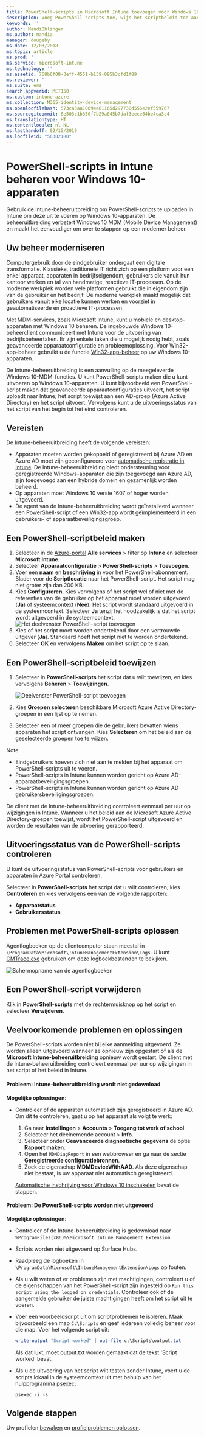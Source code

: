 ```yaml
---
title: PowerShell-scripts in Microsoft Intune toevoegen voor Windows 10-apparaten - Azure | Microsoft Docs
description: Voeg PowerShell-scripts toe, wijs het scriptbeleid toe aan Azure Active Directory-groepen, gebruik rapporten om de scripts te controleren en zie de stappen om scripts te verwijderen die u toevoegt op Windows 10-apparaten in Microsoft Intune. Zie ook enkele veelvoorkomende problemen en oplossingen.
keywords: ''
author: MandiOhlinger
ms.author: mandia
manager: dougeby
ms.date: 12/03/2018
ms.topic: article
ms.prod: ''
ms.service: microsoft-intune
ms.technology: ''
ms.assetid: 768b6f08-3eff-4551-b139-095b3cfd1f89
ms.reviewer: ''
ms.suite: ems
search.appverid: MET150
ms.custom: intune-azure
ms.collection: M365-identity-device-management
ms.openlocfilehash: 573ca3aa10094e61165d297730d556e2ef559767
ms.sourcegitcommit: 8e503c1b350f7b29a045b7daf3eece64be4ca3c4
ms.translationtype: HT
ms.contentlocale: nl-NL
ms.lasthandoff: 02/15/2019
ms.locfileid: "56302180"
---
```

# <a name="manage-powershell-scripts-in-intune-for-windows-10-devices"></a>PowerShell-scripts in Intune beheren voor Windows 10-apparaten

Gebruik de Intune-beheeruitbreiding om PowerShell-scripts te uploaden in Intune om deze uit te voeren op Windows 10-apparaten. De beheeruitbreiding verbetert Windows 10 MDM (Mobile Device Management) en maakt het eenvoudiger om over te stappen op een moderner beheer.

## <a name="moving-to-modern-management"></a>Uw beheer moderniseren

Computergebruik door de eindgebruiker ondergaat een digitale transformatie. Klassieke, traditionele IT richt zich op een platform voor een enkel apparaat, apparaten in bedrijfseigendom, gebruikers die vanuit hun kantoor werken en tal van handmatige, reactieve IT-processen. Op de moderne werkplek worden vele platformen gebruikt die in eigendom zijn van de gebruiker en het bedrijf. De moderne werkplek maakt mogelijk dat gebruikers vanuit elke locatie kunnen werken en voorziet in geautomatiseerde en proactieve IT-processen.

Met MDM-services, zoals Microsoft Intune, kunt u mobiele en desktop-apparaten met Windows 10 beheren. De ingebouwde Windows 10-beheerclient communiceert met Intune voor de uitvoering van bedrijfsbeheertaken. Er zijn enkele taken die u mogelijk nodig hebt, zoals geavanceerde apparaatconfiguratie en probleemoplossing. Voor Win32-app-beheer gebruikt u de functie [Win32-app-beheer](apps-win32-app-management.md) op uw Windows 10-apparaten.

De Intune-beheeruitbreiding is een aanvulling op de meegeleverde Windows 10-MDM-functies. U kunt PowerShell-scripts maken die u kunt uitvoeren op Windows 10-apparaten. U kunt bijvoorbeeld een PowerShell-script maken dat geavanceerde apparaatconfiguraties uitvoert, het script uploadt naar Intune, het script toewijst aan een AD-groep (Azure Active Directory) en het script uitvoert. Vervolgens kunt u de uitvoeringsstatus van het script van het begin tot het eind controleren.

## <a name="prerequisites"></a>Vereisten

De Intune-beheeruitbreiding heeft de volgende vereisten:

- Apparaten moeten worden gekoppeld of geregistreerd bij Azure AD en Azure AD moet zijn geconfigureerd voor [automatische registratie in Intune](windows-enroll.md#enable-windows-10-automatic-enrollment). De Intune-beheeruitbreiding biedt ondersteuning voor geregistreerde Windows-apparaten die zijn toegevoegd aan Azure AD, zijn toegevoegd aan een hybride domein en gezamenlijk worden beheerd.
- Op apparaten moet Windows 10 versie 1607 of hoger worden uitgevoerd.
- De agent van de Intune-beheeruitbreiding wordt geïnstalleerd wanneer een PowerShell-script of een Win32-app wordt geïmplementeerd in een gebruikers- of apparaatbeveiligingsgroep.

## <a name="create-a-powershell-script-policy"></a>Een PowerShell-scriptbeleid maken 

1. Selecteer in de [Azure-portal](https://portal.azure.com) **Alle services** > filter op **Intune** en selecteer **Microsoft Intune**.
2. Selecteer **Apparaatconfiguratie** > **PowerShell-scripts** > **Toevoegen**.
3. Voer een **naam** en **beschrijving** in voor het PowerShell-abonnement. Blader voor de **Scriptlocatie** naar het PowerShell-script. Het script mag niet groter zijn dan 200 KB.
4. Kies **Configureren**. Kies vervolgens of het script wel of niet met de referenties van de gebruiker op het apparaat moet worden uitgevoerd (**Ja**) of systeemcontext (**Nee**). Het script wordt standaard uitgevoerd in de systeemcontext. Selecteer **Ja** tenzij het noodzakelijk is dat het script wordt uitgevoerd in de systeemcontext. 
  ![Het deelvenster PowerShell-script toevoegen](./media/mgmt-extension-add-script.png)
5. Kies of het script moet worden ondertekend door een vertrouwde uitgever (**Ja**). Standaard hoeft het script niet te worden ondertekend. 
6. Selecteer **OK** en vervolgens **Maken** om het script op te slaan.

## <a name="assign-a-powershell-script-policy"></a>Een PowerShell-scriptbeleid toewijzen

1. Selecteer in **PowerShell-scripts** het script dat u wilt toewijzen, en kies vervolgens **Beheren** > **Toewijzingen**.

    ![Deelvenster PowerShell-script toevoegen](./media/mgmt-extension-assignments.png)

2. Kies **Groepen selecteren** beschikbare Microsoft Azure Active Directory-groepen in een lijst op te nemen. 
3. Selecteer een of meer groepen die de gebruikers bevatten wiens apparaten het script ontvangen. Kies **Selecteren** om het beleid aan de geselecteerde groepen toe te wijzen.

> [!NOTE]
> - Eindgebruikers hoeven zich niet aan te melden bij het apparaat om PowerShell-scripts uit te voeren.
> - PowerShell-scripts in Intune kunnen worden gericht op Azure AD-apparaatbeveiligingsgroepen.
> - PowerShell-scripts in Intune kunnen worden gericht op Azure AD-gebruikersbeveiligingsgroepen.

De client met de Intune-beheeruitbreiding controleert eenmaal per uur op wijzigingen in Intune. Wanneer u het beleid aan de Microsoft Azure Active Directory-groepen toewijst, wordt het PowerShell-script uitgevoerd en worden de resultaten van de uitvoering gerapporteerd.

## <a name="monitor-run-status-for-powershell-scripts"></a>Uitvoeringsstatus van de PowerShell-scripts controleren

U kunt de uitvoeringsstatus van PowerShell-scripts voor gebruikers en apparaten in Azure Portal controleren.

Selecteer in **PowerShell-scripts** het script dat u wilt controleren, kies **Controleren** en kies vervolgens een van de volgende rapporten:

- **Apparaatstatus**
- **Gebruikersstatus**

## <a name="troubleshoot-powershell-scripts"></a>Problemen met PowerShell-scripts oplossen

Agentlogboeken op de clientcomputer staan meestal in `\ProgramData\Microsoft\IntuneManagementExtension\Logs`. U kunt [CMTrace.exe](https://docs.microsoft.com/sccm/core/support/tools) gebruiken om deze logboekbestanden te bekijken. 

![Schermopname van de agentlogboeken](./media/apps-win32-app-10.png)  

## <a name="delete-a-powershell-script"></a>Een PowerShell-script verwijderen

Klik in **PowerShell-scripts** met de rechtermuisknop op het script en selecteer **Verwijderen**.

## <a name="common-issues-and-resolutions"></a>Veelvoorkomende problemen en oplossingen

De PowerShell-scripts worden niet bij elke aanmelding uitgevoerd. Ze worden alleen uitgevoerd wanneer ze opnieuw zijn opgestart of als de **Microsoft Intune-beheeruitbreiding** opnieuw wordt gestart. De client met de Intune-beheeruitbreiding controleert eenmaal per uur op wijzigingen in het script of het beleid in Intune.

#### <a name="issue-intune-management-extension-doesnt-download"></a>Probleem: Intune-beheeruitbreiding wordt niet gedownload

**Mogelijke oplossingen**:

- Controleer of de apparaten automatisch zijn geregistreerd in Azure AD. Om dit te controleren, gaat u op het apparaat als volgt te werk: 

  1. Ga naar **Instellingen** > **Accounts** > **Toegang tot werk of school**.
  2. Selecteer het deelnemende account > **Info**.
  3. Selecteer onder **Geavanceerde diagnostische gegevens** de optie **Rapport maken**.
  4. Open het `MDMDiagReport` in een webbrowser en ga naar de sectie **Geregistreerde configuratiebronnen**.
  5. Zoek de eigenschap **MDMDeviceWithAAD**. Als deze eigenschap niet bestaat, is uw apparaat niet automatisch geregistreerd.

    [Automatische inschrijving voor Windows 10 inschakelen](windows-enroll.md#enable-windows-10-automatic-enrollment) bevat de stappen.

#### <a name="issue-the-powershell-scripts-do-not-run"></a>Probleem: De PowerShell-scripts worden niet uitgevoerd

**Mogelijke oplossingen**:

- Controleer of de Intune-beheeruitbreiding is gedownload naar `%ProgramFiles(x86)%\Microsoft Intune Management Extension`.
- Scripts worden niet uitgevoerd op Surface Hubs.
- Raadpleeg de logboeken in `\ProgramData\Microsoft\IntuneManagementExtension\Logs` op fouten.
- Als u wilt weten of er problemen zijn met machtigingen, controleert u of de eigenschappen van het PowerShell-script zijn ingesteld op `Run this script using the logged on credentials`. Controleer ook of de aangemelde gebruiker de juiste machtigingen heeft om het script uit te voeren.
- Voer een voorbeeldscript uit om scriptproblemen te isoleren. Maak bijvoorbeeld een map `C:\Scripts` en geef iedereen volledig beheer voor die map. Voer het volgende script uit:

  ```powershell
  write-output "Script worked" | out-file c:\Scripts\output.txt
  ```

  Als dat lukt, moet output.txt worden gemaakt dat de tekst 'Script worked' bevat.

- Als u de uitvoering van het script wilt testen zonder Intune, voert u de scripts lokaal in de systeemcontext uit met behulp van het hulpprogramma [psexec](https://docs.microsoft.com/sysinternals/downloads/psexec):

  `psexec -i -s`

## <a name="next-steps"></a>Volgende stappen

Uw profielen [bewaken](device-profile-monitor.md) en [profielproblemen oplossen](device-profile-troubleshoot.md).
